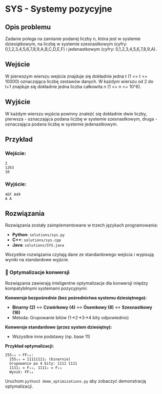 # SYS - Systemy pozycyjne

## Opis problemu

Zadanie polega na zamianie podanej liczby n, która jest w systemie dziesiątkowym, na liczbę w systemie szesnastkowym (cyfry: 0,1,2,3,4,5,6,7,8,9,A,B,C,D,E,F) i jedenastkowym (cyfry: 0,1,2,3,4,5,6,7,8,9,A).

## Wejście

W pierwszym wierszu wejścia znajduje się dokładnie jedna t (1 <= t <= 10000) oznaczająca liczbę zestawów danych. W każdym wierszu od 2 do t+1 znajduje się dokładnie jedna liczba całkowita n (1 <= n <= 10^6).

## Wyjście

W każdym wierszu wyjścia powinny znaleźć się dokładnie dwie liczby, pierwsza - oznaczająca podana liczbę w systemie szesnastkowym, druga - oznaczająca podana liczbę w systemie jedenastkowym.

## Przykład

### Wejście:
```
2
1263
10
```

### Wyjście:
```
4EF A49
A A
```

## Rozwiązania

Rozwiązania zostały zaimplementowane w trzech językach programowania:

- **Python**: `solutions/sys.py`
- **C++**: `solutions/sys.cpp`
- **Java**: `solutions/SYS.java`

Wszystkie rozwiązania czytają dane ze standardowego wejścia i wypisują wyniki na standardowe wyjście.

### 🔁 Optymalizacje konwersji

Rozwiązania zawierają inteligentne optymalizacje dla konwersji między kompatybilnymi systemami pozycyjnymi:

**Konwersje bezpośrednie (bez pośrednictwa systemu dziesiętnego):**
- **Binarny (2)** ↔ **Czwórkowy (4)** ↔ **Ósemkowy (8)** ↔ **Szesnastkowy (16)**
- Metoda: Grupowanie bitów (1→2→3→4 bity odpowiednio)

**Konwersje standardowe (przez system dziesiętny):**
- Wszystkie inne podstawy (np. base 11)

**Przykład optymalizacji:**
```
255₁₀ → FF₁₆:
  255₁₀ = 11111111₂ (binarnie)
  Grupowanie po 4 bity: 1111 1111
  1111₂ = F₁₆, 1111₂ = F₁₆
  Wynik: FF₁₆
```

Uruchom `python3 demo_optimizations.py` aby zobaczyć demonstrację optymalizacji.
